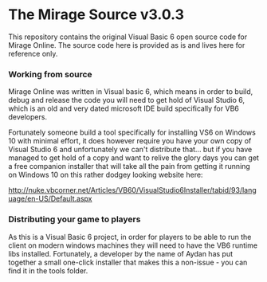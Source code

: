 # The Mirage Source v3.0.3
This repository contains the original Visual Basic 6 open source code for Mirage Online. The source code here is provided as is and lives here for reference only.

### Working from source
Mirage Online was written in Visual basic 6, which means in order to build, debug and release the code you will need to get hold of Visual Studio 6, which is an old and very dated microsoft IDE build specifically for VB6 developers.

Fortunately someone build a tool specifically for installing VS6 on Windows 10 with minimal effort, it does however require you have your own copy of Visual Studio 6 and unfortunately we can't distribute that... but if you have managed to get hold of a copy and want to relive the glory days you can get a free companion installer that will take all the pain from getting it running on Windows 10 on this rather dodgey looking website here:

http://nuke.vbcorner.net/Articles/VB60/VisualStudio6Installer/tabid/93/language/en-US/Default.aspx

### Distributing your game to players
As this is a Visual Basic 6 project, in order for players to be able to run the client on modern windows machines they will need to have the VB6 runtime libs installed. Fortunately, a developer by the name of Aydan has put together a small one-click installer that makes this a non-issue -  you can find it in the tools folder.